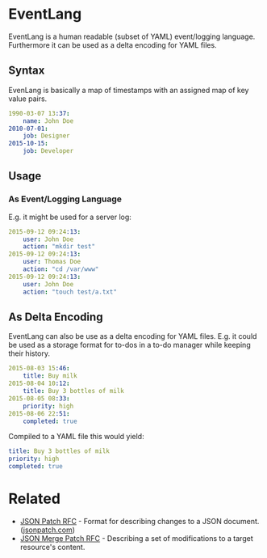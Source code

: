 # EventLang

EventLang is a human readable (subset of YAML) event/logging language.
Furthermore it can be used as a delta encoding for YAML files.


## Syntax

EvenLang is basically a map of timestamps
with an assigned map of key value pairs.

```YAML
1990-03-07 13:37:
	name: John Doe
2010-07-01:
	job: Designer
2015-10-15:
	job: Developer
```


## Usage

### As Event/Logging Language

E.g. it might be used for a server log:

```YAML
2015-09-12 09:24:13:
	user: John Doe
	action: "mkdir test"
2015-09-12 09:24:13:
	user: Thomas Doe
	action: "cd /var/www"
2015-09-12 09:24:13:
	user: John Doe
	action: "touch test/a.txt"
```


## As Delta Encoding

EventLang can also be use as a delta encoding for YAML files.
E.g. it could be used as a storage format for to-dos in a to-do manager
while keeping their history.

```YAML
2015-08-03 15:46:
	title: Buy milk
2015-08-04 10:12:
	title: Buy 3 bottles of milk
2015-08-05 08:33:
	priority: high
2015-08-06 22:51:
	completed: true
```

Compiled to a YAML file this would yield:

```YAML
title: Buy 3 bottles of milk
priority: high
completed: true
```


# Related

- [JSON Patch RFC](https://www.rfc-editor.org/rfc/rfc6902) -
    Format for describing changes to a JSON document.
    ([jsonpatch.com](https://jsonpatch.com))
- [JSON Merge Patch RFC](https://www.rfc-editor.org/rfc/rfc7396) -
    Describing a set of modifications to a target resource's content.
